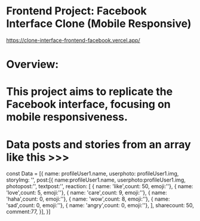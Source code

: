 # Frontend Project: Facebook Interface Clone (Mobile Responsive)
https://clone-interface-frontend-facebook.vercel.app/
# Overview:
# This project aims to replicate the Facebook interface, focusing on mobile responsiveness.

# Data posts and stories from an array like this >>>
const Data = [{
            name: profileUser1.name,
            userphoto: profileUser1.img,
            storyImg: '',
            post:[{
                    name:profileUser1.name,
                    userphoto:profileUser1.img,
                    photopost:'',
                    textpost:'',
                    reaction: [
                        { name: 'like',count: 50, emoji:''},
                        { name: 'love',count: 5, emoji:''},
                        { name: 'care',count: 9, emoji:''},
                        { name: 'haha',count: 0, emoji:''},
                        { name: 'wow',count: 8, emoji:''},
                        { name: 'sad',count: 0, emoji:''},
                        { name: 'angry',count: 0, emoji:''},
                    ],
                    sharecount: 50,
                    comment:77,
                  }],
        }]
